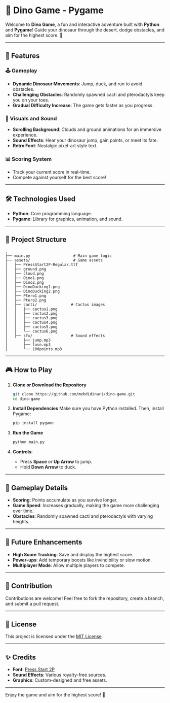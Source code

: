 # 🦖 Dino Game - Pygame

Welcome to **Dino Game**, a fun and interactive adventure built with **Python** and **Pygame**! Guide your dinosaur through the desert, dodge obstacles, and aim for the highest score. 🚀

---

## 🌟 Features

### 🕹️ Gameplay
- **Dynamic Dinosaur Movements**: Jump, duck, and run to avoid obstacles.
- **Challenging Obstacles**: Randomly spawned cacti and pterodactyls keep you on your toes.
- **Gradual Difficulty Increase**: The game gets faster as you progress.

### 🎨 Visuals and Sound
- **Scrolling Background**: Clouds and ground animations for an immersive experience.
- **Sound Effects**: Hear your dinosaur jump, gain points, or meet its fate.
- **Retro Font**: Nostalgic pixel-art style text.

### 📊 Scoring System
- Track your current score in real-time.
- Compete against yourself for the best score!

---

## 🛠️ Technologies Used

- **Python**: Core programming language.
- **Pygame**: Library for graphics, animation, and sound.

---

## 📂 Project Structure

```
.
├── main.py                   # Main game logic
├── assets/                   # Game assets
│   ├── PressStart2P-Regular.ttf
│   ├── ground.png
│   ├── cloud.png
│   ├── Dino1.png
│   ├── Dino2.png
│   ├── DinoDucking1.png
│   ├── DinoDucking2.png
│   ├── Ptero1.png
│   ├── Ptero2.png
│   ├── cacti/               # Cactus images
│   │   ├── cactus1.png
│   │   ├── cactus2.png
│   │   ├── cactus3.png
│   │   ├── cactus4.png
│   │   ├── cactus5.png
│   │   └── cactus6.png
│   ├── sfx/                 # Sound effects
│       ├── jump.mp3
│       ├── lose.mp3
│       └── 100points.mp3
```

---

## 🎮 How to Play

1. **Clone or Download the Repository**
   ```bash
   git clone https://github.com/mehdidinari/dino-game.git
   cd dino-game
   ```

2. **Install Dependencies**
   Make sure you have Python installed. Then, install Pygame:
   ```bash
   pip install pygame
   ```

3. **Run the Game**
   ```bash
   python main.py
   ```

4. **Controls**:
   - Press **Space** or **Up Arrow** to jump.
   - Hold **Down Arrow** to duck.

---

## 📌 Gameplay Details

- **Scoring**: Points accumulate as you survive longer.
- **Game Speed**: Increases gradually, making the game more challenging over time.
- **Obstacles**: Randomly spawned cacti and pterodactyls with varying heights.

---

## 🚀 Future Enhancements

- **High Score Tracking**: Save and display the highest score.
- **Power-ups**: Add temporary boosts like invincibility or slow motion.
- **Multiplayer Mode**: Allow multiple players to compete.

---

## 🤝 Contribution

Contributions are welcome! Feel free to fork the repository, create a branch, and submit a pull request. 

---

## 📜 License

This project is licensed under the [MIT License](LICENSE).

---

## ✨ Credits

- **Font**: [Press Start 2P](https://fonts.google.com/specimen/Press+Start+2P)
- **Sound Effects**: Various royalty-free sources.
- **Graphics**: Custom-designed and free assets.

---

Enjoy the game and aim for the highest score! 🌟

